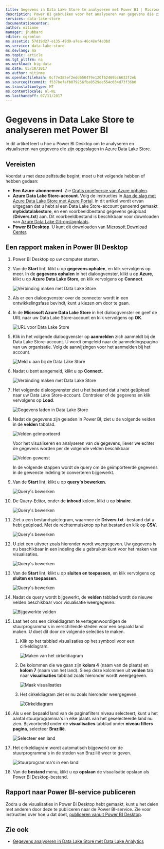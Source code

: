 ```yaml
---
title: Gegevens in Data Lake Store te analyseren met Power BI | Microsoft Docs
description: Power BI gebruiken voor het analyseren van gegevens die zijn opgeslagen in Azure Data Lake Store
services: data-lake-store
documentationcenter: 
author: nitinme
manager: jhubbard
editor: cgronlun
ms.assetid: 57d19d27-e135-49d9-a7ea-46c48ef4e3bd
ms.service: data-lake-store
ms.devlang: na
ms.topic: article
ms.tgt_pltfrm: na
ms.workload: big-data
ms.date: 05/10/2017
ms.author: nitinme
ms.openlocfilehash: 0cf7e385ef2edd650479e120f52469bc6632f2eb
ms.sourcegitcommit: f537befafb079256fba0529ee554c034d73f36b0
ms.translationtype: MT
ms.contentlocale: nl-NL
ms.lasthandoff: 07/11/2017
---
```

# <a name="analyze-data-in-data-lake-store-by-using-power-bi"></a>Gegevens in Data Lake Store te analyseren met Power BI
In dit artikel leert u hoe u Power BI Desktop om te analyseren en visualiseren van gegevens die zijn opgeslagen in Azure Data Lake Store.

## <a name="prerequisites"></a>Vereisten
Voordat u met deze zelfstudie begint, moet u het volgende hebben of hebben gedaan:

* **Een Azure-abonnement**. Zie [Gratis proefversie van Azure ophalen](https://azure.microsoft.com/pricing/free-trial/).
* **Azure Data Lake Store-account**. Volg de instructies in [Aan de slag met Azure Data Lake Store met Azure Portal](data-lake-store-get-started-portal.md). In dit artikel wordt ervan uitgegaan dat u hebt al een Data Lake Store-account genoemd gemaakt **mybidatalakestore**, en een voorbeeldbestand gegevens geüpload (**Drivers.txt**) aan. Dit voorbeeldbestand is beschikbaar voor downloaden van [Azure Data Lake Git-opslagplaats](https://github.com/Azure/usql/tree/master/Examples/Samples/Data/AmbulanceData/Drivers.txt).
* **Power BI Desktop**. U kunt dit downloaden van [Microsoft Download Center](https://www.microsoft.com/en-us/download/details.aspx?id=45331). 

## <a name="create-a-report-in-power-bi-desktop"></a>Een rapport maken in Power BI Desktop
1. Power BI Desktop op uw computer starten.
2. Van de **Start** lint, klikt u op **gegevens ophalen**, en klik vervolgens op meer. In de **gegevens ophalen** in het dialoogvenster, klikt u op **Azure**, klikt u op **Azure Data Lake Store**, en klik vervolgens op **Connect**.
   
    ![Verbinding maken met Data Lake Store](./media/data-lake-store-power-bi/get-data-lake-store-account.png "verbinding maken met Data Lake Store")
3. Als er een dialoogvenster over de connector wordt in een ontwikkelingsfase bevindt, kunt u kiezen om door te gaan.
4. In de **Microsoft Azure Data Lake Store** in het dialoogvenster en geef de URL naar uw Data Lake Store-account en klik vervolgens op **OK**.
   
    ![URL voor Data Lake Store](./media/data-lake-store-power-bi/get-data-lake-store-account-url.png "URL voor Data Lake Store")
5. Klik in het volgende dialoogvenster op **aanmelden** zich aanmeldt bij de Data Lake Store-account. U wordt omgeleid naar de aanmeldingspagina van uw organisatie. Volg de aanwijzingen voor het aanmelden bij het account.
   
    ![Meld u aan bij de Data Lake Store](./media/data-lake-store-power-bi/get-data-lake-store-account-signin.png "Meld u aan bij de Data Lake Store")
6. Nadat u bent aangemeld, klikt u op **Connect**.
   
    ![Verbinding maken met Data Lake Store](./media/data-lake-store-power-bi/get-data-lake-store-account-connect.png "verbinding maken met Data Lake Store")
7. Het volgende dialoogvenster ziet u het bestand dat u hebt geüpload naar uw Data Lake Store-account. Controleer of de gegevens en klik vervolgens op **Load**.
   
    ![Gegevens laden in Data Lake Store](./media/data-lake-store-power-bi/get-data-lake-store-account-load.png "laden van gegevens uit Data Lake Store")
8. Nadat de gegevens zijn geladen in Power BI, ziet u de volgende velden in de **velden** tabblad.
   
    ![Velden geïmporteerd](./media/data-lake-store-power-bi/imported-fields.png "velden geïmporteerd")
   
    Voor het visualiseren en analyseren van de gegevens, liever we echter de gegevens worden per de volgende velden beschikbaar
   
    ![Velden gewenst](./media/data-lake-store-power-bi/desired-fields.png "gewenst velden")
   
    In de volgende stappen wordt de query om de geïmporteerde gegevens in de gewenste indeling te converteren bijgewerkt.
9. Van de **Start** lint, klikt u op **query's bewerken**.
   
    ![Query's bewerken](./media/data-lake-store-power-bi/edit-queries.png "query's bewerken")
10. De Query-Editor, onder de **inhoud** kolom, klikt u op **binaire**.
    
    ![Query's bewerken](./media/data-lake-store-power-bi/convert-query1.png "query's bewerken")
11. Ziet u een bestandspictogram, waarmee de **Drivers.txt** -bestand dat u hebt geüpload. Met de rechtermuisknop op het bestand en klik op **CSV**.    
    
    ![Query's bewerken](./media/data-lake-store-power-bi/convert-query2.png "query's bewerken")
12. U ziet een uitvoer zoals hieronder wordt weergegeven. Uw gegevens is nu beschikbaar in een indeling die u gebruiken kunt voor het maken van visualisaties.
    
    ![Query's bewerken](./media/data-lake-store-power-bi/convert-query3.png "query's bewerken")
13. Van de **Start** lint, klikt u op **sluiten en toepassen**, en klik vervolgens op **sluiten en toepassen**.
    
    ![Query's bewerken](./media/data-lake-store-power-bi/load-edited-query.png "query's bewerken")
14. Nadat de query wordt bijgewerkt, de **velden** tabblad wordt de nieuwe velden beschikbaar voor visualisatie weergegeven.
    
    ![Bijgewerkte velden](./media/data-lake-store-power-bi/updated-query-fields.png "velden bijgewerkt")
15. Laat het ons een cirkeldiagram te vertegenwoordigen de stuurprogramma's in verschillende steden voor een bepaald land maken. U doet dit door de volgende selecties te maken.
    
    1. Klik op het tabblad visualisaties op het symbool voor een cirkeldiagram.
       
        ![Maken van het cirkeldiagram](./media/data-lake-store-power-bi/create-pie-chart.png "cirkeldiagram maken")
    2. De kolommen die we gaan zijn **kolom 4** (naam van de plaats) en **kolom 7** (naam van het land). Sleep deze kolommen uit **velden** tab naar **visualisaties** tabblad zoals hieronder wordt weergegeven.
       
        ![Maak visualisaties](./media/data-lake-store-power-bi/create-visualizations.png "visualisaties maken")
    3. Het cirkeldiagram ziet er nu zoals hieronder weergegeven.
       
        ![Cirkeldiagram](./media/data-lake-store-power-bi/pie-chart.png "visualisaties maken")
16. Als u een bepaald land van de paginafilters niveau selecteert, kunt u het aantal stuurprogramma's in elke plaats van het geselecteerde land nu zien. Bijvoorbeeld onder de **visualisaties** tabblad onder **niveau filters pagina**, selecteer **Brazilië**.
    
    ![Selecteer een land](./media/data-lake-store-power-bi/select-country.png "land selecteren")
17. Het cirkeldiagram wordt automatisch bijgewerkt om de stuurprogramma's in de steden van Brazilië weer te geven.
    
    ![Stuurprogramma's in een land](./media/data-lake-store-power-bi/driver-per-country.png "stuurprogramma's per land")
18. Van de **bestand** menu, klikt u op **opslaan** de visualisatie opslaan als Power BI Desktop-bestand.

## <a name="publish-report-to-power-bi-service"></a>Rapport naar Power BI-service publiceren
Zodra u de visualisaties in Power BI Desktop hebt gemaakt, kunt u het delen met anderen door deze te publiceren naar de Power BI-service. Zie voor instructies over hoe u dat doet, [publiceren vanuit Power BI Desktop](https://powerbi.microsoft.com/documentation/powerbi-desktop-upload-desktop-files/).

## <a name="see-also"></a>Zie ook
* [Gegevens analyseren in Data Lake Store met Data Lake Analytics](../data-lake-analytics/data-lake-analytics-get-started-portal.md)

